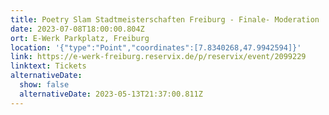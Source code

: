 ```yaml
---
title: Poetry Slam Stadtmeisterschaften Freiburg - Finale- Moderation
date: 2023-07-08T18:00:00.804Z
ort: E-Werk Parkplatz, Freiburg
location: '{"type":"Point","coordinates":[7.8340268,47.9942594]}'
link: https://e-werk-freiburg.reservix.de/p/reservix/event/2099229
linktext: Tickets
alternativeDate:
  show: false
  alternativeDate: 2023-05-13T21:37:00.811Z
---
```


